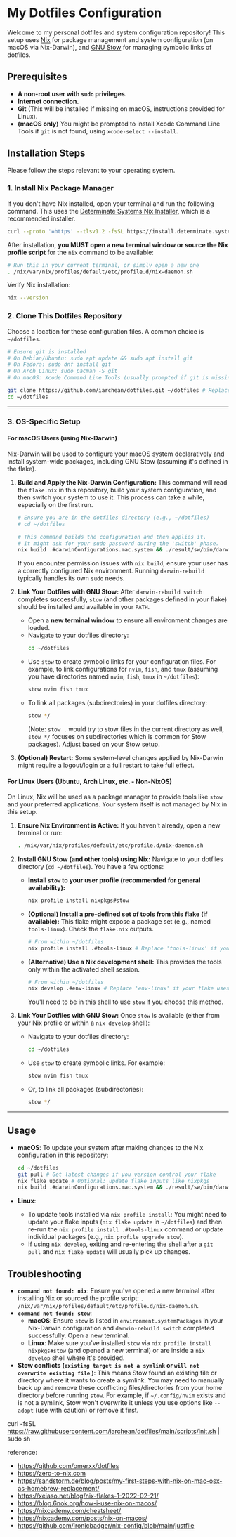# My Dotfiles Configuration

Welcome to my personal dotfiles and system configuration repository! This setup uses [Nix](https://nixos.org/) for package management and system configuration (on macOS via Nix-Darwin), and [GNU Stow](https://www.gnu.org/software/stow/) for managing symbolic links of dotfiles.

## Prerequisites

*   **A non-root user with `sudo` privileges.**
*   **Internet connection.**
*   **Git** (This will be installed if missing on macOS, instructions provided for Linux).
*   **(macOS only)** You might be prompted to install Xcode Command Line Tools if `git` is not found, using `xcode-select --install`.

## Installation Steps

Please follow the steps relevant to your operating system.

### 1. Install Nix Package Manager

If you don't have Nix installed, open your terminal and run the following command. This uses the [Determinate Systems Nix Installer](https://determinate.systems/posts/determinate-nix-installer), which is a recommended installer.

```bash
curl --proto '=https' --tlsv1.2 -fsSL https://install.determinate.systems/nix | sh -s -- install
```

After installation, **you MUST open a new terminal window or source the Nix profile script** for the `nix` command to be available:

```bash
# Run this in your current terminal, or simply open a new one
. /nix/var/nix/profiles/default/etc/profile.d/nix-daemon.sh
```

Verify Nix installation:
```bash
nix --version
```

### 2. Clone This Dotfiles Repository

Choose a location for these configuration files. A common choice is `~/dotfiles`.

```bash
# Ensure git is installed
# On Debian/Ubuntu: sudo apt update && sudo apt install git
# On Fedora: sudo dnf install git
# On Arch Linux: sudo pacman -S git
# On macOS: Xcode Command Line Tools (usually prompted if git is missing) should provide it.

git clone https://github.com/iarchean/dotfiles.git ~/dotfiles # Replace with your repo URL if different
cd ~/dotfiles
```

---

### 3. OS-Specific Setup

#### For macOS Users (using Nix-Darwin)

Nix-Darwin will be used to configure your macOS system declaratively and install system-wide packages, including GNU Stow (assuming it's defined in the flake).

1.  **Build and Apply the Nix-Darwin Configuration:**
    This command will read the `flake.nix` in this repository, build your system configuration, and then switch your system to use it. This process can take a while, especially on the first run.

    ```bash
    # Ensure you are in the dotfiles directory (e.g., ~/dotfiles)
    # cd ~/dotfiles

    # This command builds the configuration and then applies it.
    # It might ask for your sudo password during the 'switch' phase.
    nix build .#darwinConfigurations.mac.system && ./result/sw/bin/darwin-rebuild switch --flake .#mac
    ```
    If you encounter permission issues with `nix build`, ensure your user has a correctly configured Nix environment. Running `darwin-rebuild` typically handles its own `sudo` needs.

2.  **Link Your Dotfiles with GNU Stow:**
    After `darwin-rebuild switch` completes successfully, `stow` (and other packages defined in your flake) should be installed and available in your `PATH`.

    *   Open a **new terminal window** to ensure all environment changes are loaded.
    *   Navigate to your dotfiles directory:
        ```bash
        cd ~/dotfiles
        ```
    *   Use `stow` to create symbolic links for your configuration files. For example, to link configurations for `nvim`, `fish`, and `tmux` (assuming you have directories named `nvim`, `fish`, `tmux` in `~/dotfiles`):
        ```bash
        stow nvim fish tmux
        ```
    *   To link all packages (subdirectories) in your dotfiles directory:
        ```bash
        stow */
        ```
        (Note: `stow .` would try to stow files in the current directory as well, `stow */` focuses on subdirectories which is common for Stow packages). Adjust based on your Stow setup.

3.  **(Optional) Restart:** Some system-level changes applied by Nix-Darwin might require a logout/login or a full restart to take full effect.

#### For Linux Users (Ubuntu, Arch Linux, etc. - Non-NixOS)

On Linux, Nix will be used as a package manager to provide tools like `stow` and your preferred applications. Your system itself is not managed by Nix in this setup.

1.  **Ensure Nix Environment is Active:**
    If you haven't already, open a new terminal or run:
    ```bash
    . /nix/var/nix/profiles/default/etc/profile.d/nix-daemon.sh
    ```

2.  **Install GNU Stow (and other tools) using Nix:**
    Navigate to your dotfiles directory (`cd ~/dotfiles`). You have a few options:

    *   **Install `stow` to your user profile (recommended for general availability):**
        ```bash
        nix profile install nixpkgs#stow
        ```
    *   **(Optional) Install a pre-defined set of tools from this flake (if available):**
        This flake might expose a package set (e.g., named `tools-linux`). Check the `flake.nix` outputs.
        ```bash
        # From within ~/dotfiles
        nix profile install .#tools-linux # Replace 'tools-linux' if your flake uses a different name
        ```
    *   **(Alternative) Use a Nix development shell:**
        This provides the tools only within the activated shell session.
        ```bash
        # From within ~/dotfiles
        nix develop .#env-linux # Replace 'env-linux' if your flake uses a different name
        ```
        You'll need to be in this shell to use `stow` if you choose this method.

3.  **Link Your Dotfiles with GNU Stow:**
    Once `stow` is available (either from your Nix profile or within a `nix develop` shell):

    *   Navigate to your dotfiles directory:
        ```bash
        cd ~/dotfiles
        ```
    *   Use `stow` to create symbolic links. For example:
        ```bash
        stow nvim fish tmux
        ```
    *   Or, to link all packages (subdirectories):
        ```bash
        stow */
        ```

---

## Usage

*   **macOS**: To update your system after making changes to the Nix configuration in this repository:
    ```bash
    cd ~/dotfiles
    git pull # Get latest changes if you version control your flake
    nix flake update # Optional: update flake inputs like nixpkgs
    nix build .#darwinConfigurations.mac.system && ./result/sw/bin/darwin-rebuild switch --flake .#mac
    ```

*   **Linux**:
    *   To update tools installed via `nix profile install`: You might need to update your flake inputs (`nix flake update` in `~/dotfiles`) and then re-run the `nix profile install .#tools-linux` command or update individual packages (e.g., `nix profile upgrade stow`).
    *   If using `nix develop`, exiting and re-entering the shell after a `git pull` and `nix flake update` will usually pick up changes.

## Troubleshooting

*   **`command not found: nix`**: Ensure you've opened a new terminal after installing Nix or sourced the profile script: `. /nix/var/nix/profiles/default/etc/profile.d/nix-daemon.sh`.
*   **`command not found: stow`**:
    *   **macOS**: Ensure `stow` is listed in `environment.systemPackages` in your Nix-Darwin configuration and `darwin-rebuild switch` completed successfully. Open a new terminal.
    *   **Linux**: Make sure you've installed `stow` via `nix profile install nixpkgs#stow` (and opened a new terminal) or are inside a `nix develop` shell where it's provided.
*   **Stow conflicts (`existing target is not a symlink` or `will not overwrite existing file` )**: This means Stow found an existing file or directory where it wants to create a symlink. You may need to manually back up and remove these conflicting files/directories from your home directory before running `stow`. For example, if `~/.config/nvim` exists and is not a symlink, Stow won't overwrite it unless you use options like `--adopt` (use with caution) or remove it first.


curl -fsSL https://raw.githubusercontent.com/iarchean/dotfiles/main/scripts/init.sh | sudo sh

reference:
- https://github.com/omerxx/dotfiles
- https://zero-to-nix.com
- https://sandstorm.de/blog/posts/my-first-steps-with-nix-on-mac-osx-as-homebrew-replacement/
- https://xeiaso.net/blog/nix-flakes-1-2022-02-21/
- https://blog.6nok.org/how-i-use-nix-on-macos/
- https://nixcademy.com/cheatsheet/
- https://nixcademy.com/posts/nix-on-macos/
- https://github.com/ironicbadger/nix-config/blob/main/justfile